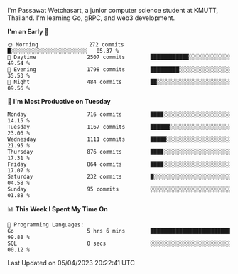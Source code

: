 
I'm Passawat Wetchasart, a junior computer science student at KMUTT, Thailand. I'm learning Go, gRPC, and web3 development.



<!--START_SECTION:waka-->
**I'm an Early 🐤** 

```text
🌞 Morning                272 commits         █░░░░░░░░░░░░░░░░░░░░░░░░   05.37 % 
🌆 Daytime                2507 commits        ████████████░░░░░░░░░░░░░   49.54 % 
🌃 Evening                1798 commits        █████████░░░░░░░░░░░░░░░░   35.53 % 
🌙 Night                  484 commits         ██░░░░░░░░░░░░░░░░░░░░░░░   09.56 % 
```
📅 **I'm Most Productive on Tuesday** 

```text
Monday                   716 commits         ████░░░░░░░░░░░░░░░░░░░░░   14.15 % 
Tuesday                  1167 commits        ██████░░░░░░░░░░░░░░░░░░░   23.06 % 
Wednesday                1111 commits        █████░░░░░░░░░░░░░░░░░░░░   21.95 % 
Thursday                 876 commits         ████░░░░░░░░░░░░░░░░░░░░░   17.31 % 
Friday                   864 commits         ████░░░░░░░░░░░░░░░░░░░░░   17.07 % 
Saturday                 232 commits         █░░░░░░░░░░░░░░░░░░░░░░░░   04.58 % 
Sunday                   95 commits          ░░░░░░░░░░░░░░░░░░░░░░░░░   01.88 % 
```


📊 **This Week I Spent My Time On** 

```text
💬 Programming Languages: 
Go                       5 hrs 6 mins        █████████████████████████   99.88 % 
SQL                      0 secs              ░░░░░░░░░░░░░░░░░░░░░░░░░   00.12 % 
```


 Last Updated on 05/04/2023 20:22:41 UTC
<!--END_SECTION:waka-->

<!--
**markpassawat/markpassawat** is a ✨ _special_ ✨ repository because its `README.md` (this file) appears on your GitHub profile.

Here are some ideas to get you started:

- 🔭 I’m currently working on ...
- 🌱 I’m currently learning ...
- 👯 I’m looking to collaborate on ...
- 🤔 I’m looking for help with ...
- 💬 Ask me about ...
- 📫 How to reach me: ...
- 😄 Pronouns: He/Him
- ⚡ Fun fact: ...
-->

